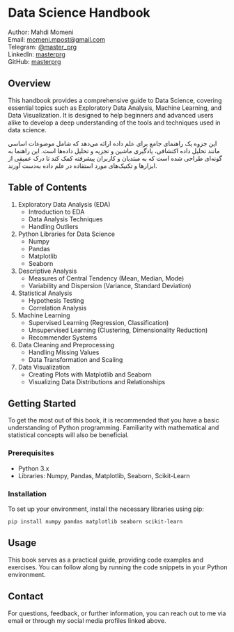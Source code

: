 
# Data Science Handbook

Author: Mahdi Momeni  
Email: momeni.mpost@gmail.com  
Telegram: [@master_prg](https://t.me/master_prg)  
LinkedIn: [masterprg](https://www.linkedin.com/in/masterprg)  
GitHub: [masterprg](https://github.com/masterprg)  

## Overview

This handbook provides a comprehensive guide to Data Science, covering essential topics such as Exploratory Data Analysis, Machine Learning, and Data Visualization. It is designed to help beginners and advanced users alike to develop a deep understanding of the tools and techniques used in data science.

این جزوه یک راهنمای جامع برای علم داده ارائه می‌دهد که شامل موضوعات اساسی مانند تحلیل داده اکتشافی، یادگیری ماشین و تجزیه و تحلیل داده‌ها است. این راهنما به گونه‌ای طراحی شده است که به مبتدیان و کاربران پیشرفته کمک کند تا درک عمیقی از ابزارها و تکنیک‌های مورد استفاده در علم داده به‌دست آورند.


## Table of Contents

1. Exploratory Data Analysis (EDA)
   - Introduction to EDA
   - Data Analysis Techniques
   - Handling Outliers
2. Python Libraries for Data Science
   - Numpy
   - Pandas
   - Matplotlib
   - Seaborn
3. Descriptive Analysis
   - Measures of Central Tendency (Mean, Median, Mode)
   - Variability and Dispersion (Variance, Standard Deviation)
4. Statistical Analysis
   - Hypothesis Testing
   - Correlation Analysis
5. Machine Learning
   - Supervised Learning (Regression, Classification)
   - Unsupervised Learning (Clustering, Dimensionality Reduction)
   - Recommender Systems
6. Data Cleaning and Preprocessing
   - Handling Missing Values
   - Data Transformation and Scaling
7. Data Visualization
   - Creating Plots with Matplotlib and Seaborn
   - Visualizing Data Distributions and Relationships

## Getting Started

To get the most out of this book, it is recommended that you have a basic understanding of Python programming. Familiarity with mathematical and statistical concepts will also be beneficial.

### Prerequisites

- Python 3.x
- Libraries: Numpy, Pandas, Matplotlib, Seaborn, Scikit-Learn

### Installation

To set up your environment, install the necessary libraries using pip:

```
pip install numpy pandas matplotlib seaborn scikit-learn
```

## Usage

This book serves as a practical guide, providing code examples and exercises. You can follow along by running the code snippets in your Python environment.


## Contact

For questions, feedback, or further information, you can reach out to me via email or through my social media profiles linked above.

